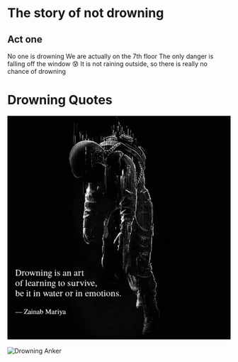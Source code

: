 # The story of not drowning
## Act one
  No one is drowning  We are actually on the 7th floor  The only danger is falling off the window :cold_sweat:
It is not raining outside, so there is really no chance of drowning

# Drowning Quotes
![alt text](image-1.png)

![Drowning Anker](https://4.bp.blogspot.com/-CKjKcEjZL0Y/U2jAJ3KzGlI/AAAAAAAADkE/hegmTKyTurM/s1600/1524980_810671598946437_718159432_n.jpg)
